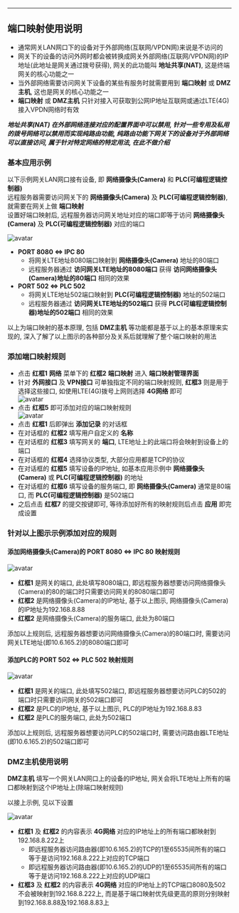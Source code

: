 ***

## 端口映射使用说明   

- 通常网关LAN网口下的设备对于外部网络(互联网/VPDN网)来说是不访问的    
- 网关下的设备的访问外网时都会被转换成网关外部网络(互联网/VPDN网)的IP地址(此地址是网关通过拨号获得), 网关的此功能叫 **地址共享(NAT)**, 这是终端网关的核心功能之一    
- 当外部网络需要访问网关下设备的某些有服务时就需要用到 **端口映射** 或 **DMZ主机**, 这也是网关的核心功能之一    
- **端口映射** 或 **DMZ主机** 只针对接入可获取到公网IP地址互联网或通过LTE(4G)接入VPDN网络时有效

***地址共享(NAT) 在外部网络连接对应的配置界面中可以禁用, 针对一些专用及私用的拨号网络可以禁用而实现纯路由功能, 纯路由功能下网关下的设备对于外部网络可以直接访问, 属于针对特定网络的特定用法, 在此不做介绍***

### 基本应用示例     
以下示例网关LAN网口接有设备, 即 **网络摄像头(Camera)** 和 **PLC(可编程逻辑控制器)**    
远程服务器需要访问网关下的 **网络摄像头(Camera)** 及 **PLC(可编程逻辑控制器)**, 就需要在网关上做 **端口映射**     
设置好端口映射后, 远程服务器访问网关地址对应的端口即等于访问 **网络摄像头(Camera)** 及 **PLC(可编程逻辑控制器)** 对应的端口   

![avatar](./portmap_cn.jpg)     

- **PORT 8080 <=> IPC 80**   
    - 将网关LTE地址8080端口映射到 **网络摄像头(Camera)** 地址的80端口   
    - 远程服务器通过 **访问网关LTE地址的8080端口** 获得 **访问网络摄像头(Camera)地址的80端口** 相同的效果   
- **PORT 502 <=> PLC 502**
    - 将网关LTE地址502端口映射到 **PLC(可编程逻辑控制器)** 地址的502端口   
    - 远程服务器通过 **访问网关LTE地址的502端口** 获得 **PLC(可编程逻辑控制器)地址的502端口** 相同的效果   

以上为端口映射的基本原理, 包括 **DMZ主机** 等功能都是基于以上的基本原理来实现的, 深入了解了以上图示的各种部分及关系后就理解了整个端口映射的用法    

### 添加端口映射规则   

- 点击 **红框1** **网络** 菜单下的 **红框2** **端口映射** 进入 **端口映射管理界面**   
- 针对 **外网接口** 及 **VPN接口** 可单独指定不同的端口映射规则, **红框3** 则是用于选择这些接口, 如使用LTE(4G)拨号上网则选择 **4G网络** 即可   
![avatar](./portmap_webpage_cn.png)  
- 点击 **红框5** 即可添加对应的端口映射规则    
![avatar](./portmap_add_cn.png)   
- 点击 **红框1** 后即弹出 **添加记录** 的对话框   
- 在对话框的 **红框2** 填写用户自定义的 **名称**   
- 在对话框的 **红框3** 填写网关的 **端口**, LTE地址上的此端口将会映射到设备上的端口   
- 在对话框的 **红框4** 选择协议类型, 大部分应用都是TCP的协议   
- 在对话框的 **红框5** 填写设备的IP地址, 如基本应用示例中 **网络摄像头(Camera)** 或 **PLC(可编程逻辑控制器)** 的地址   
- 在对话框的 **红框6** 填写设备的服务端口, 即 **网络摄像头(Camera)** 通常是80端口, 而 **PLC(可编程逻辑控制器)** 是502端口   
- 之后点击 **红框7** 的提交按键即可, 等待添加好所有的映射规则后点击 **应用** 即完成设置       

### 针对以上图示示例添加对应的规则    

#### 添加网络摄像头(Camera)的 **PORT 8080 <=> IPC 80** 映射规则    

![avatar](./portmap_ipc_cn.png)    

- **红框1** 是网关的端口, 此处填写8080端口, 即远程服务器想要访问网络摄像头(Camera)的80的端口时只需要访问网关的8080端口即可
- **红框2** 是网络摄像头(Camera)的IP地址, 基于以上图示, 网络摄像头(Camera)的IP地址为192.168.8.88
- **红框2** 是网络摄像头(Camera)的服务端口, 此处为80端口

添加以上规则后, 远程服务器想要访问网络摄像头(Camera)的80端口时, 需要访问网关LTE地址(即10.6.165.2)的8080端口即可

#### 添加PLC的 **PORT 502 <=> PLC 502** 映射规则   

![avatar](./portmap_plc_cn.png)    

- **红框1** 是网关的端口, 此处填写502端口, 即远程服务器想要访问PLC的502的端口时只需要访问网关的502端口即可  
- **红框2** 是PLC的IP地址, 基于以上图示, PLC的IP地址为192.168.8.83   
- **红框2** 是PLC的服务端口, 此处为502端口   

添加以上规则后, 远程服务器想要访问PLC的502端口时, 需要访问路由器LTE地址(即10.6.165.2)的502端口即可   


### DMZ主机使用说明   

**DMZ主机** 填写一个网关LAN网口上的设备的IP地址, 网关会将LTE地址上所有的端口都映射到这个IP地址上(除端口映射规则)   

以接上示例, 见以下设置   

![avatar](./portmap_dmz_cn.png) 

- **红框1** 及 **红框2** 的内容表示 **4G网络** 对应的IP地址上的所有端口都映射到192.168.8.222上   
    - 即远程服务器访问路由器(即10.6.165.2)的TCP的1至65535间所有的端口等于是访问192.168.8.222上对应的TCP端口    
    - 即远程服务器访问路由器(即10.6.165.2)的UDP的1至65535间所有的端口等于是访问192.168.8.222上对应的UDP端口     
- **红框3** 及 **红框2** 的内容表示 **4G网络** 对应的IP地址上的TCP端口8080及502不会被映射到192.168.8.222上, 而是基于端口映射优先级更高的原则分别映射到192.168.8.88及192.168.8.83上

